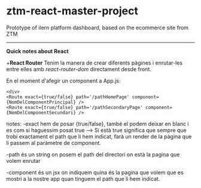 # ztm-react-master-project
Prototype of ilern platform dashboard, based on the ecommerce site from ZTM

---

**Quick notes about React**

+**React Router**
Tenim la manera de crear diferents pàgines i enrutar-les entre elles amb _react-router-dom_ directament desde front.

En el moment d'afegir un component a App.js:
```return(
<div>
<Route exact={true/false} path='/pathHomePage' component={NomDelComponentPrincipal} />
<Route exact={true/false} path='/pathSecondaryPage' component={NomDelComponentSecundari} />
```

notes: 
-exact hem de posar {true/false}, també el podem deixar en blanc i es com si haguessim posat true --> Si està true significa que sempre que trobi exactament el path que li hem indicat, farà un render de la pàgina que li passem al paràmetre de component.

-path és un string on posem el path del directori on està la pagina que volem enrutar

-component és un jsx on indiquem quina és la pagina que volem que es mostri a la nostre app quan tinguem el path que li hem indicat.
